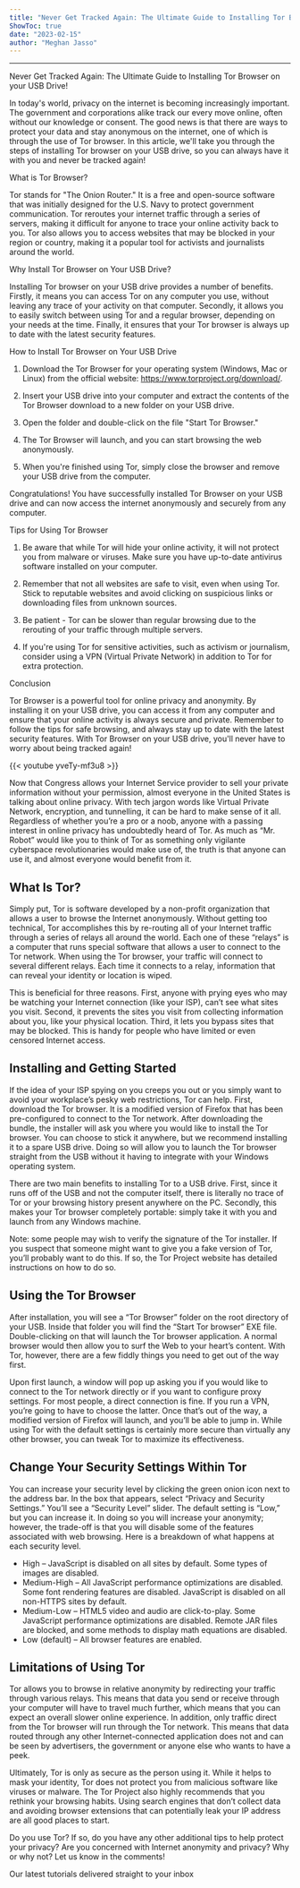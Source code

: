 ```yaml
---
title: "Never Get Tracked Again: The Ultimate Guide to Installing Tor Browser on your USB Drive!"
ShowToc: true 
date: "2023-02-15"
author: "Meghan Jasso"
---
```

*****
Never Get Tracked Again: The Ultimate Guide to Installing Tor Browser on your USB Drive!

In today's world, privacy on the internet is becoming increasingly important. The government and corporations alike track our every move online, often without our knowledge or consent. The good news is that there are ways to protect your data and stay anonymous on the internet, one of which is through the use of Tor browser. In this article, we'll take you through the steps of installing Tor browser on your USB drive, so you can always have it with you and never be tracked again!

What is Tor Browser?

Tor stands for "The Onion Router." It is a free and open-source software that was initially designed for the U.S. Navy to protect government communication. Tor reroutes your internet traffic through a series of servers, making it difficult for anyone to trace your online activity back to you. Tor also allows you to access websites that may be blocked in your region or country, making it a popular tool for activists and journalists around the world.

Why Install Tor Browser on Your USB Drive?

Installing Tor browser on your USB drive provides a number of benefits. Firstly, it means you can access Tor on any computer you use, without leaving any trace of your activity on that computer. Secondly, it allows you to easily switch between using Tor and a regular browser, depending on your needs at the time. Finally, it ensures that your Tor browser is always up to date with the latest security features.

How to Install Tor Browser on Your USB Drive

1. Download the Tor Browser for your operating system (Windows, Mac or Linux) from the official website: https://www.torproject.org/download/. 

2. Insert your USB drive into your computer and extract the contents of the Tor Browser download to a new folder on your USB drive. 

3. Open the folder and double-click on the file "Start Tor Browser." 

4. The Tor Browser will launch, and you can start browsing the web anonymously. 

5. When you're finished using Tor, simply close the browser and remove your USB drive from the computer. 

Congratulations! You have successfully installed Tor Browser on your USB drive and can now access the internet anonymously and securely from any computer.

Tips for Using Tor Browser

1. Be aware that while Tor will hide your online activity, it will not protect you from malware or viruses. Make sure you have up-to-date antivirus software installed on your computer. 

2. Remember that not all websites are safe to visit, even when using Tor. Stick to reputable websites and avoid clicking on suspicious links or downloading files from unknown sources. 

3. Be patient - Tor can be slower than regular browsing due to the rerouting of your traffic through multiple servers. 

4. If you're using Tor for sensitive activities, such as activism or journalism, consider using a VPN (Virtual Private Network) in addition to Tor for extra protection. 

Conclusion

Tor Browser is a powerful tool for online privacy and anonymity. By installing it on your USB drive, you can access it from any computer and ensure that your online activity is always secure and private. Remember to follow the tips for safe browsing, and always stay up to date with the latest security features. With Tor Browser on your USB drive, you'll never have to worry about being tracked again!

{{< youtube yveTy-mf3u8 >}} 



Now that Congress allows your Internet Service provider to sell your private information without your permission, almost everyone in the United States is talking about online privacy. With tech jargon words like Virtual Private Network, encryption, and tunnelling, it can be hard to make sense of it all. Regardless of whether you’re a pro or a noob, anyone with a passing interest in online privacy has undoubtedly heard of Tor. As much as “Mr. Robot” would like you to think of Tor as something only vigilante cyberspace revolutionaries would make use of, the truth is that anyone can use it, and almost everyone would benefit from it.
 
## What Is Tor?
 
Simply put, Tor is software developed by a non-profit organization that allows a user to browse the Internet anonymously. Without getting too technical, Tor accomplishes this by re-routing all of your Internet traffic through a series of relays all around the world. Each one of these “relays” is a computer that runs special software that allows a user to connect to the Tor network. When using the Tor browser, your traffic will connect to several different relays. Each time it connects to a relay, information that can reveal your identity or location is wiped.
 

 
This is beneficial for three reasons. First, anyone with prying eyes who may be watching your Internet connection (like your ISP), can’t see what sites you visit. Second, it prevents the sites you visit from collecting information about you, like your physical location. Third, it lets you bypass sites that may be blocked. This is handy for people who have limited or even censored Internet access.
 
## Installing and Getting Started
 
If the idea of your ISP spying on you creeps you out or you simply want to avoid your workplace’s pesky web restrictions, Tor can help. First, download the Tor browser. It is a modified version of Firefox that has been pre-configured to connect to the Tor network. After downloading the bundle, the installer will ask you where you would like to install the Tor browser. You can choose to stick it anywhere, but we recommend installing it to a spare USB drive. Doing so will allow you to launch the Tor browser straight from the USB without it having to integrate with your Windows operating system.
 
There are two main benefits to installing Tor to a USB drive. First, since it runs off of the USB and not the computer itself, there is literally no trace of Tor or your browsing history present anywhere on the PC. Secondly, this makes your Tor browser completely portable: simply take it with you and launch from any Windows machine.
 
Note: some people may wish to verify the signature of the Tor installer. If you suspect that someone might want to give you a fake version of Tor, you’ll probably want to do this. If so, the Tor Project website has detailed instructions on how to do so.
 
## Using the Tor Browser
 
After installation, you will see a “Tor Browser” folder on the root directory of your USB. Inside that folder you will find the “Start Tor browser” EXE file. Double-clicking on that will launch the Tor browser application. A normal browser would then allow you to surf the Web to your heart’s content. With Tor, however, there are a few fiddly things you need to get out of the way first.
 
Upon first launch, a window will pop up asking you if you would like to connect to the Tor network directly or if you want to configure proxy settings. For most people, a direct connection is fine. If you run a VPN, you’re going to have to choose the latter. Once that’s out of the way, a modified version of Firefox will launch, and you’ll be able to jump in. While using Tor with the default settings is certainly more secure than virtually any other browser, you can tweak Tor to maximize its effectiveness.
 
## Change Your Security Settings Within Tor
 
You can increase your security level by clicking the green onion icon next to the address bar. In the box that appears, select “Privacy and Security Settings.” You’ll see a “Security Level” slider. The default setting is “Low,” but you can increase it. In doing so you will increase your anonymity; however, the trade-off is that you will disable some of the features associated with web browsing. Here is a breakdown of what happens at each security level.
 
- High – JavaScript is disabled on all sites by default. Some types of images are disabled.
 - Medium-High – All JavaScript performance optimizations are disabled. Some font rendering features are disabled. JavaScript is disabled on all non-HTTPS sites by default.
 - Medium-Low – HTML5 video and audio are click-to-play. Some JavaScript performance optimizations are disabled. Remote JAR files are blocked, and some methods to display math equations are disabled.
 - Low (default) – All browser features are enabled.

 
## Limitations of Using Tor
 
Tor allows you to browse in relative anonymity by redirecting your traffic through various relays. This means that data you send or receive through your computer will have to travel much further, which means that you can expect an overall slower online experience. In addition, only traffic direct from the Tor browser will run through the Tor network. This means that data routed through any other Internet-connected application does not and can be seen by advertisers, the government or anyone else who wants to have a peek.
 
Ultimately, Tor is only as secure as the person using it.  While it helps to mask your identity, Tor does not protect you from malicious software like viruses or malware. The Tor Project also highly recommends that you rethink your browsing habits. Using search engines that don’t collect data and avoiding browser extensions that can potentially leak your IP address are all good places to start.
 
Do you use Tor? If so, do you have any other additional tips to help protect your privacy? Are you concerned with Internet anonymity and privacy? Why or why not? Let us know in the comments!
 
Our latest tutorials delivered straight to your inbox




